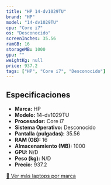 ```yaml
---
title: "HP 14-dv1029TU"
brand: "HP"
model: "14-dv1029TU"
cpu: "Core i7"
os: "Desconocido"
screenInches: 35.56
ramGB: 16
storageMB: 1000
gpu: ""
weightKg: null
price: 937.2
tags: ["HP", "Core i7", "Desconocido"]
---
```

## Especificaciones

- **Marca:** HP
- **Modelo:** 14-dv1029TU
- **Procesador:** Core i7
- **Sistema Operativo:** Desconocido
- **Pantalla (pulgadas):** 35.56
- **RAM (GB):** 16
- **Almacenamiento (MB):** 1000
- **GPU:** N/D
- **Peso (kg):** N/D
- **Precio:** 937.2

[:rocket: Ver más laptops por marca](/brand/hp)
